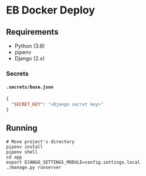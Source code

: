 # EB Docker Deploy

## Requirements

- Python (3.6)
- pipenv
- Django (2.x)

### Secrets

#### `.secrets/base.json`

```json
{
  "SECRET_KEY": "<Django secret key>"
}
```

## Running

```
# Move project's directory
pipenv install
pipenv shell
cd app
export DJANGO_SETTINGS_MODULE=config.settings.local
./manage.py runserver
```
